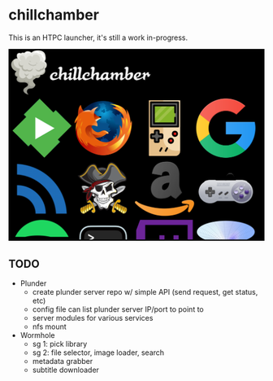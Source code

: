 # chillchamber

This is an HTPC launcher, it's still a work in-progress.

![scrot](scrot.png)

## TODO

* Plunder
    * create plunder server repo w/ simple API (send request, get status, etc)
    * config file can list plunder server IP/port to point to
    * server modules for various services
    * nfs mount
* Wormhole
    * sg 1: pick library
    * sg 2: file selector, image loader, search
    * metadata grabber
    * subtitle downloader
